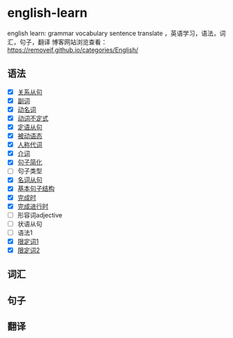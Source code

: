 # english-learn
english learn: grammar vocabulary sentence translate ，英语学习，语法，词汇，句子，翻译 博客网站浏览查看：https://removeif.github.io/categories/English/

## 语法

+ [x] [关系从句](https://github.com/removeif/english-learn/blob/master/grammar/英语语法-关系从句.md)
+ [x] [副词](https://github.com/removeif/english-learn/blob/master/grammar/英语语法-副词.md)
+ [x] [动名词](https://github.com/removeif/english-learn/blob/master/grammar/英语语法-动名词.md)
+ [x] [动词不定式](https://github.com/removeif/english-learn/blob/master/grammar/英语语法-动词不定式.md)
+ [x] [定语从句](https://github.com/removeif/english-learn/blob/master/grammar/英语语法-定语从句.md)
+ [x] [被动语态](https://github.com/removeif/english-learn/blob/master/grammar/英语语法-被动语态.md)
+ [x] [人称代词](https://github.com/removeif/english-learn/blob/master/grammar/英语语法-人称代词.md)
+ [x] [介词](https://github.com/removeif/english-learn/blob/master/grammar/英语语法-介词.md)
+ [x] [句子简化](https://github.com/removeif/english-learn/blob/master/grammar/英语语法-句子简化.md)
+ [ ] 句子类型
+ [x] [名词从句](https://github.com/removeif/english-learn/blob/master/grammar/英语语法-名词从句.md)
+ [x] [基本句子结构](https://github.com/removeif/english-learn/blob/master/grammar/英语语法-基本句子结构.md)
+ [x] [完成时](https://github.com/removeif/english-learn/blob/master/grammar/英语语法-完成时.md)
+ [x] [完成进行时](https://github.com/removeif/english-learn/blob/master/grammar/英语语法-完成进行时.md)
+ [ ] 形容词adjective
+ [ ] 状语从句
+ [ ] 语法1
+ [x] [限定词1](https://github.com/removeif/english-learn/blob/master/grammar/英语语法-限定词1.md)
+ [x] [限定词2](https://github.com/removeif/english-learn/blob/master/grammar/英语语法-限定词2.md)

## 词汇

## 句子

## 翻译

